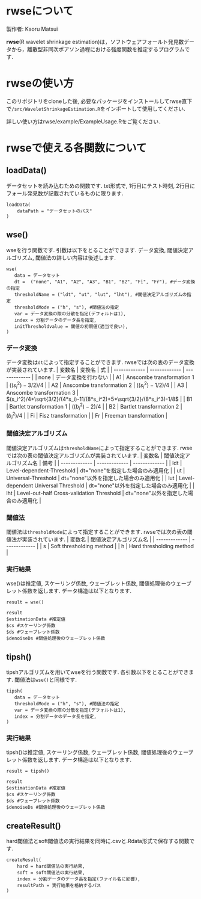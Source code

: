 # rwseについて

製作者: Kaoru Matsui

**rwse**(R wavelet shrinkage estimation)は，ソフトウェアフォールト発見数データから，離散型非同次ポアソン過程における強度関数を推定するプログラムです．

# rwseの使い方
このリポジトリをcloneした後, 必要なパッケージをインストールしてrwse直下で`/src/WaveletShrinkageEstimation.R`をインポートして使用してください.

詳しい使い方はrwse/example/ExampleUsage.Rをご覧ください．

# rwseで使える各関数について
## loadData()
データセットを読み込むための関数です. txt形式で, 1行目にテスト時刻, 2行目にフォール発見数が記載されているものに限ります.
```
loadData(
    dataPath = "データセットのパス"
)
```
## wse()
wseを行う関数です. 引数は以下をとることができます. データ変換, 閾値決定アルゴリズム, 閾値法の詳しい内容は後述します.
```
wse(
   data = データセット
   dt =  ("none", "A1", "A2", "A3", "B1", "B2", "Fi", "Fr"), #データ変換の指定
   thresholdName = ("ldt", "ut", "lut", "lht"), #閾値決定アルゴリズムの指定
   thresholdMode = ("h", "s"), #閾値法の指定
   var = データ変換の際の分散を指定(デフォルトは1),
   index = 分割データのデータ長を指定,
   initThresholdvalue = 閾値の初期値(適当で良い),
)
```
### データ変換
データ変換は`dt`によって指定することができます. rwseでは次の表のデータ変換が実装されています.
| 変数名 | 変換名 | 式 |
| ------------- | ------------- | ------------- |
| none  | データ変換を行わない  |
| A1  | Anscombe transformation 1  | $`((s_i^2)-3/2)/4`$  |
| A2  | Anscombe transformation 2  | $`((s_i^2)-1/2)/4`$  |
| A3  | Anscombe transformation 3  | $`(s_i^2)/4+\sqrt{3/2}/(4*s_i)-11/(8*s_i^2)+5*\sqrt{3/2}/(8*s_i^3)-1/8`$  |
| B1  | Bartlet transformation 1  | $`((b_i^2)-2)/4`$  |
| B2  | Bartlet transformation 2  | $`(b_i^2)/4`$  |
| Fi  | Fisz transformation  |
| Fr  | Freeman transformation |

### 閾値決定アルゴリズム
閾値決定アルゴリズムは`thresholdName`によって指定することができます. rwseでは次の表の閾値決定アルゴリズムが実装されています.
| 変数名 | 閾値決定アルゴリズム名 | 備考 |
| ------------- | ------------- | ------------- |
| ldt | Level-dependent-Threshold | dt="none"を指定した場合のみ適用化 |
| ut | Universal-Threshold | dt="none"以外を指定した場合のみ適用化 |
| lut | Level-dependent Universal Threshold | dt="none"以外を指定した場合のみ適用化 |
| lht | Level-out-half Cross-validation Threshold | dt="none"以外を指定した場合のみ適用化 |

### 閾値法
閾値法は`thresholdMode`によって指定することができます. rwseでは次の表の閾値法が実装されています.
| 変数名 | 閾値決定アルゴリズム名 |
| ------------- | ------------- |
| s | Soft thresholding method |
| h | Hard thresholding method |

### 実行結果
wse()は推定値, スケーリング係数, ウェーブレット係数, 閾値処理後のウェーブレット係数を返します. データ構造は以下となります.
```
result = wse()

result
$estimationData #推定値
$cs #スケーリング係数
$ds #ウェーブレット係数
$denoiseDs #閾値処理後のウェーブレット係数
```

## tipsh()
tipshアルゴリズムを用いてwseを行う関数です. 各引数以下をとることができます. 閾値法は`wse()`と同様です.
```
tipsh(
   data = データセット
   thresholdMode = ("h", "s"), #閾値法の指定
   var = データ変換の際の分散を指定(デフォルトは1),
   index = 分割データのデータ長を指定,
)
```
### 実行結果
tipsh()は推定値, スケーリング係数, ウェーブレット係数, 閾値処理後のウェーブレット係数を返します. データ構造は以下となります.
```
result = tipsh()

result
$estimationData #推定値
$cs #スケーリング係数
$ds #ウェーブレット係数
$denoiseDs #閾値処理後のウェーブレット係数
```

## createResult()
hard閾値法とsoft閾値法の実行結果を同時に.csvと.Rdata形式で保存する関数です.
```
createResult(
    hard = hard閾値法の実行結果,
    soft = soft閾値法の実行結果,
    index = 分割データのデータ長を指定(ファイル名に影響),
    resultPath = 実行結果を格納するパス
)
```
